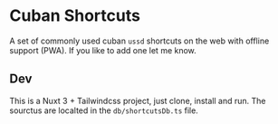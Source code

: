 # Cuban Shortcuts

A set of commonly used cuban `ussd` shortcuts on the web with offline support (PWA). If you like to add one let me know.

## Dev
This is a Nuxt 3 + Tailwindcss project, just clone, install and run.
The sourctus are localted in the `db/shortcutsDb.ts` file.
